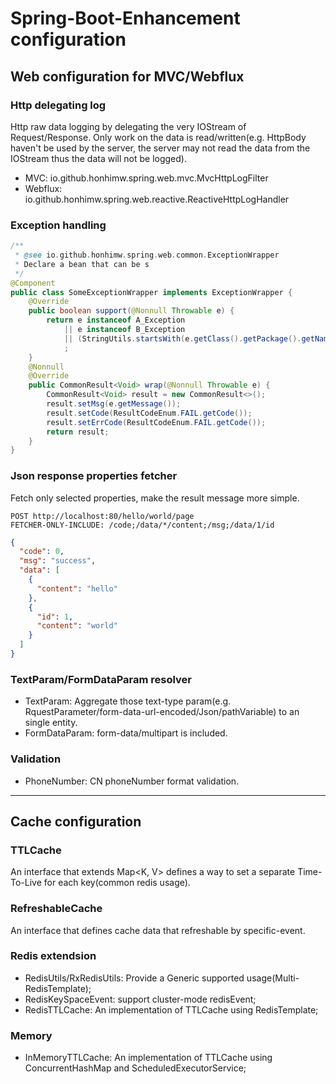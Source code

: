 # Spring-Boot-Enhancement configuration

## Web configuration for MVC/Webflux

### Http delegating log

Http raw data logging by delegating the very IOStream of Request/Response. Only work on the data is read/written(e.g. HttpBody haven't be used by the server, the server may not read the data from the IOStream thus the data will not be logged).

- MVC: io.github.honhimw.spring.web.mvc.MvcHttpLogFilter
- Webflux: io.github.honhimw.spring.web.reactive.ReactiveHttpLogHandler

### Exception handling

```java
/**
 * @see io.github.honhimw.spring.web.common.ExceptionWrapper
 * Declare a bean that can be s
 */
@Component
public class SomeExceptionWrapper implements ExceptionWrapper {
    @Override
    public boolean support(@Nonnull Throwable e) {
        return e instanceof A_Exception
            || e instanceof B_Exception
            || (StringUtils.startsWith(e.getClass().getPackage().getName(), "org.example.exce"))
            ;
    }
    @Nonnull
    @Override
    public CommonResult<Void> wrap(@Nonnull Throwable e) {
        CommonResult<Void> result = new CommonResult<>();
        result.setMsg(e.getMessage());
        result.setCode(ResultCodeEnum.FAIL.getCode());
        result.setErrCode(ResultCodeEnum.FAIL.getCode());
        return result;
    }
}
```

### Json response properties fetcher

Fetch only selected properties, make the result message more simple.

```http request
POST http://localhost:80/hello/world/page
FETCHER-ONLY-INCLUDE: /code;/data/*/content;/msg;/data/1/id
```
```json
{
  "code": 0,
  "msg": "success",
  "data": [
    {
      "content": "hello"
    },
    {
      "id": 1,
      "content": "world"
    }
  ]
}
```

### TextParam/FormDataParam resolver

- TextParam: Aggregate those text-type param(e.g. RquestParameter/form-data-url-encoded/Json/pathVariable) to an single entity.
- FormDataParam: form-data/multipart is included.

### Validation

- PhoneNumber: CN phoneNumber format validation.

---

## Cache configuration

### TTLCache

An interface that extends Map<K, V> defines a way to set a separate Time-To-Live for each key(common redis usage).

### RefreshableCache

An interface that defines cache data  that refreshable by specific-event.

### Redis extendsion

- RedisUtils/RxRedisUtils: Provide a Generic supported usage(Multi-RedisTemplate);
- RedisKeySpaceEvent: support cluster-mode redisEvent;
- RedisTTLCache: An implementation of TTLCache using RedisTemplate;

### Memory

- InMemoryTTLCache: An implementation of TTLCache using ConcurrentHashMap and ScheduledExecutorService;